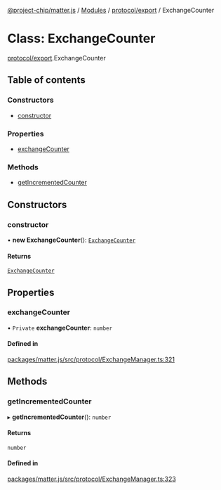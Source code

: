 [@project-chip/matter.js](../README.md) / [Modules](../modules.md) / [protocol/export](../modules/protocol_export.md) / ExchangeCounter

# Class: ExchangeCounter

[protocol/export](../modules/protocol_export.md).ExchangeCounter

## Table of contents

### Constructors

- [constructor](protocol_export.ExchangeCounter.md#constructor)

### Properties

- [exchangeCounter](protocol_export.ExchangeCounter.md#exchangecounter)

### Methods

- [getIncrementedCounter](protocol_export.ExchangeCounter.md#getincrementedcounter)

## Constructors

### constructor

• **new ExchangeCounter**(): [`ExchangeCounter`](protocol_export.ExchangeCounter.md)

#### Returns

[`ExchangeCounter`](protocol_export.ExchangeCounter.md)

## Properties

### exchangeCounter

• `Private` **exchangeCounter**: `number`

#### Defined in

[packages/matter.js/src/protocol/ExchangeManager.ts:321](https://github.com/project-chip/matter.js/blob/c15b1068/packages/matter.js/src/protocol/ExchangeManager.ts#L321)

## Methods

### getIncrementedCounter

▸ **getIncrementedCounter**(): `number`

#### Returns

`number`

#### Defined in

[packages/matter.js/src/protocol/ExchangeManager.ts:323](https://github.com/project-chip/matter.js/blob/c15b1068/packages/matter.js/src/protocol/ExchangeManager.ts#L323)
